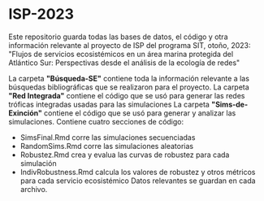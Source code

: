 # ISP-2023
Este repositorio guarda todas las bases de datos, el código y otra información relevante al proyecto de ISP del programa SIT, otoño, 2023: 
"Flujos de servicios ecosistémicos en un área marina protegida del Atlántico Sur: Perspectivas desde el análisis de la ecología de redes"

La carpeta <b>"Búsqueda-SE"</b> contiene toda la información relevante a las búsquedas bibliográficas que se realizaron para el proyecto.
La carpeta <b>"Red Integrada"</b> contiene el código que se usó para generar las redes tróficas integradas usadas para las simulaciones
La carpeta <b>"Sims-de-Exinción"</b> contiene el código que se usó para generar y analizar las simulaciones. Contiene cuatro secciones de código:
  - SimsFinal.Rmd corre las simulaciones secuenciadas
  - RandomSims.Rmd corre las simulaciones aleatorias
  - Robustez.Rmd crea y evalua las curvas de robustez para cada simulación
  - IndivRobustness.Rmd calcula los valores de robustez y otros métricos para cada servicio ecosistémico
Datos relevantes se guardan en cada archivo.
